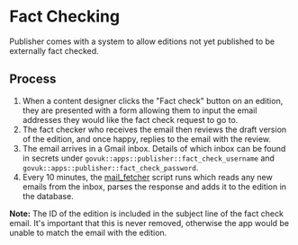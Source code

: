 # Fact Checking

Publisher comes with a system to allow editions not yet published to be externally fact checked.

## Process

1. When a content designer clicks the "Fact check" button on an edition, they are presented with a form allowing them to input the email addresses they would like the fact check request to go to.
1. The fact checker who receives the email then reviews the draft version of the edition, and once happy, replies to the email with the review.
1. The email arrives in a Gmail inbox. Details of which inbox can be found in secrets under `govuk::apps::publisher::fact_check_username` and `govuk::apps::publisher::fact_check_password`.
1. Every 10 minutes, the [mail_fetcher](../script/mail_fetcher) script runs which reads any new emails from the inbox, parses the response and adds it to the edition in the database.

**Note:** The ID of the edition is included in the subject line of the fact check email. It's important that this is never removed, otherwise the app would be unable to match the email with the edition.
